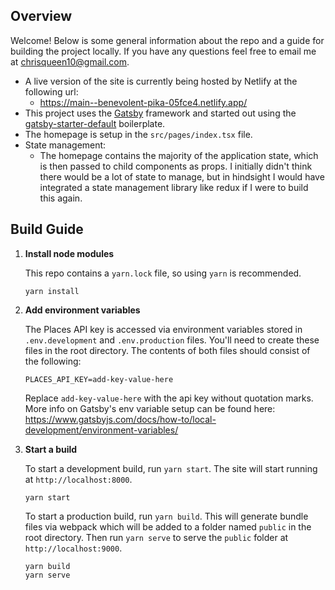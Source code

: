 ## Overview
Welcome! Below is some general information about the repo and a guide for building the project locally. If you have any questions feel free to email me at chrisqueen10@gmail.com.
* A live version of the site is currently being hosted by Netlify at the following url:
    * https://main--benevolent-pika-05fce4.netlify.app/
* This project uses the [Gatsby](https://www.gatsbyjs.com/) framework and started out using the  [gatsby-starter-default](https://www.gatsbyjs.com/starters/gatsbyjs/gatsby-starter-default) boilerplate.
* The homepage is setup in the `src/pages/index.tsx` file.
* State management:
    * The homepage contains the majority of the application state, which is then passed to child components as props. I initially didn't think there would be a lot of state to manage, but in hindsight I would have integrated a state management library like redux if I were to build this again.

## Build Guide

1.  **Install node modules**

    This repo contains a `yarn.lock` file, so using `yarn` is recommended.

    ```shell
    yarn install
    ```

1.  **Add environment variables**

    The Places API key is accessed via environment variables stored in `.env.development` and `.env.production` files. You'll need to create these files in the root directory. The contents of both files should consist of the following:
    
    ```shell
    PLACES_API_KEY=add-key-value-here
    ```
    Replace `add-key-value-here` with the api key without quotation marks.
    More info on Gatsby's env variable setup can be found here: https://www.gatsbyjs.com/docs/how-to/local-development/environment-variables/

1.  **Start a build**

    To start a development build, run `yarn start`. The site will start running at `http://localhost:8000`.
    
    ```shell
    yarn start
    ```
    
    To start a production build, run `yarn build`. This will generate bundle files via webpack which will be added to a folder named `public` in the root directory. 
    Then run `yarn serve` to serve the `public` folder at `http://localhost:9000`.
       ```shell
    yarn build
    yarn serve
    ```